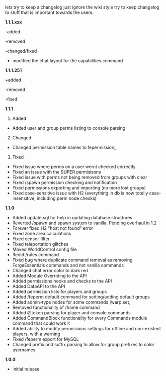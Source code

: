lets try to keep a changelog
just ignore the wiki style
try to keep changelog to stuff that is important towards the users.


**1.1.1.xxx**

-added

-removed

-changed/fixed

 * modified the chat layout for the capabilities command

**1.1.1.251**

+added

-removed

-fixed

**1.1.1**

1. Added
 * Added user and group perms listing to console parsing
2. Changed
 * Changed permission table names to fepermission_<tableName>
3. Fixed
 * Fixed issue where perms on a user wernt checked correctly
 * Fixed an issue with the SUPER permisisons
 * Fixed issue with perms not being removed from groups with clear
 * Fixed /spawn permission checking and notification
 * Fixed permissions exporting and importing (no more lost groups)
 * Fixed case-sensitive issue with H2 (everything in db is now totally case-insensitive, including perm node checks)

**1.1.0**

 * Added update.sql for help in updating database structures.
 * Reverted /spawn and spawn system to vanilla. Pending overhaul in 1.2
 * Forever fixed H2 "host not found" error
 * Fixed zone area calculations
 * Fixed censor filter
 * Fixed teleportation glitches
 * Moved WorldControl config file
 * Redid /rules command
 * Fixed bug where duplicate command removal as removing ForgeEssentials commands and not vanilla commands
 * Changed chat error color to dark red
 * Added Module Overriding to the API
 * Added permissions hooks and checks to the API
 * Added DataAPI to the API
 * Added permission lists for players and groups
 * Added /feperm default command for setting/adding default groups
 * Added admin-type nodes for some commands (warp.set,
 * Removed <x y z> functionality of /home command
 * Added @token parsing for player and console commands
 * Added CommandBlock functionality for every Commands module command that could work it
 * Added ability to modify permissions settings for offline and non-existent players, with a warning
 * Fixed /feperm export for MySQL
 * Changed prefix and suffix parsing to allow for group prefixes to color usernames

**1.0.0**

 * initial release